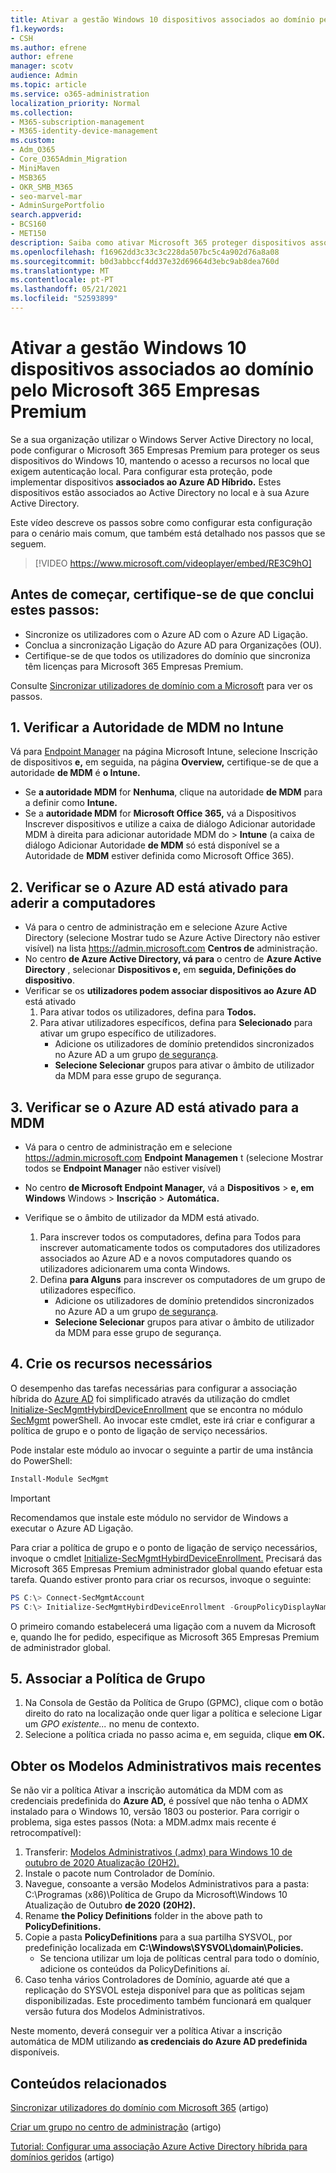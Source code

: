 ```yaml
---
title: Ativar a gestão Windows 10 dispositivos associados ao domínio pelo Microsoft 365 para empresas
f1.keywords:
- CSH
ms.author: efrene
author: efrene
manager: scotv
audience: Admin
ms.topic: article
ms.service: o365-administration
localization_priority: Normal
ms.collection:
- M365-subscription-management
- M365-identity-device-management
ms.custom:
- Adm_O365
- Core_O365Admin_Migration
- MiniMaven
- MSB365
- OKR_SMB_M365
- seo-marvel-mar
- AdminSurgePortfolio
search.appverid:
- BCS160
- MET150
description: Saiba como ativar Microsoft 365 proteger dispositivos associados ao Active-Directory Windows 10 dispositivos associados ao Active Directory em apenas alguns passos.
ms.openlocfilehash: f16962dd3c33c3c228da507bc5c4a902d76a8a08
ms.sourcegitcommit: b0d3abbccf4dd37e32d69664d3ebc9ab8dea760d
ms.translationtype: MT
ms.contentlocale: pt-PT
ms.lasthandoff: 05/21/2021
ms.locfileid: "52593899"
---
```

# <a name="enable-domain-joined-windows-10-devices-to-be-managed-by-microsoft-365-business-premium"></a>Ativar a gestão Windows 10 dispositivos associados ao domínio pelo Microsoft 365 Empresas Premium

Se a sua organização utilizar o Windows Server Active Directory no local, pode configurar o Microsoft 365 Empresas Premium para proteger os seus dispositivos do Windows 10, mantendo o acesso a recursos no local que exigem autenticação local.
Para configurar esta proteção, pode implementar dispositivos **associados ao Azure AD Híbrido.** Estes dispositivos estão associados ao Active Directory no local e à sua Azure Active Directory.

Este vídeo descreve os passos sobre como configurar esta configuração para o cenário mais comum, que também está detalhado nos passos que se seguem.

> [!VIDEO https://www.microsoft.com/videoplayer/embed/RE3C9hO]
  

## <a name="before-you-get-started-make-sure-you-complete-these-steps"></a>Antes de começar, certifique-se de que conclui estes passos:
- Sincronize os utilizadores com o Azure AD com o Azure AD Ligação.
- Conclua a sincronização Ligação do Azure AD para Organizações (OU).
- Certifique-se de que todos os utilizadores do domínio que sincroniza têm licenças para Microsoft 365 Empresas Premium.

Consulte [Sincronizar utilizadores de domínio com a Microsoft](manage-domain-users.md) para ver os passos.

## <a name="1-verify-mdm-authority-in-intune"></a>1. Verificar a Autoridade de MDM no Intune

Vá para [Endpoint Manager](https://endpoint.microsoft.com/#blade/Microsoft_Intune_Enrollment/EnrollmentMenu/overview) na página Microsoft Intune, selecione Inscrição de dispositivos **e,** em seguida, na página **Overview,** certifique-se de que a autoridade **de MDM** é **o Intune.**

- Se **a autoridade MDM** for **Nenhuma**, clique na autoridade **de MDM** para a definir como **Intune.**
- Se a **autoridade MDM** for **Microsoft Office 365,** vá a Dispositivos Inscrever dispositivos e utilize a caixa de diálogo Adicionar autoridade MDM à direita para adicionar autoridade MDM do  >   **Intune** (a caixa de diálogo Adicionar Autoridade **de MDM** só está disponível se a Autoridade de **MDM** estiver definida como Microsoft Office 365). 

## <a name="2-verify-azure-ad-is-enabled-for-joining-computers"></a>2. Verificar se o Azure AD está ativado para aderir a computadores

- Vá para o centro de administração em e selecione Azure Active Directory (selecione Mostrar tudo se Azure Active Directory não estiver visível) na lista <a href="https://go.microsoft.com/fwlink/p/?linkid=2024339" target="_blank">https://admin.microsoft.com</a> **Centros de** administração.  
- No centro **de Azure Active Directory, vá para** o centro de **Azure Active Directory** , selecionar **Dispositivos e,** em **seguida, Definições do dispositivo**.
- Verificar se os **utilizadores podem associar dispositivos ao Azure AD** está ativado 
    1. Para ativar todos os utilizadores, defina para **Todos.**
    2. Para ativar utilizadores específicos, defina para **Selecionado** para ativar um grupo específico de utilizadores.
        - Adicione os utilizadores de domínio pretendidos sincronizados no Azure AD a um grupo [de segurança](../admin/create-groups/create-groups.md).
        - **Selecione Selecionar** grupos para ativar o âmbito de utilizador da MDM para esse grupo de segurança.

## <a name="3-verify-azure-ad-is-enabled-for-mdm"></a>3. Verificar se o Azure AD está ativado para a MDM

- Vá para o centro de administração em e selecione <a href="https://go.microsoft.com/fwlink/p/?linkid=2024339" target="_blank">https://admin.microsoft.com</a> **Endpoint Managemen** t (selecione Mostrar todos se  **Endpoint Manager** não estiver visível)
- No centro **de Microsoft Endpoint Manager,** vá a **Dispositivos**  >  **e, em Windows** Windows  >  **Inscrição**  >  **Automática.**
- Verifique se o âmbito de utilizador da MDM está ativado.

    1. Para inscrever todos  os computadores, defina para Todos para inscrever automaticamente todos os computadores dos utilizadores associados ao Azure AD e a novos computadores quando os utilizadores adicionarem uma conta Windows.
    2. Defina **para Alguns** para inscrever os computadores de um grupo de utilizadores específico.
        -  Adicione os utilizadores de domínio pretendidos sincronizados no Azure AD a um grupo [de segurança](../admin/create-groups/create-groups.md).
        -  **Selecione Selecionar** grupos para ativar o âmbito de utilizador da MDM para esse grupo de segurança.

## <a name="4-create-the-required-resources"></a>4. Crie os recursos necessários 

O desempenho das tarefas necessárias para configurar a associação híbrida do [Azure AD](/azure/active-directory/devices/hybrid-azuread-join-managed-domains#configure-hybrid-azure-ad-join) foi simplificado através da utilização do cmdlet [Initialize-SecMgmtHybirdDeviceEnrollment](https://github.com/microsoft/secmgmt-open-powershell/blob/master/docs/help/Initialize-SecMgmtHybirdDeviceEnrollment.md) que se encontra no módulo [SecMgmt](https://www.powershellgallery.com/packages/SecMgmt) powerShell. Ao invocar este cmdlet, este irá criar e configurar a política de grupo e o ponto de ligação de serviço necessários.

Pode instalar este módulo ao invocar o seguinte a partir de uma instância do PowerShell:

```powershell
Install-Module SecMgmt
```

> [!IMPORTANT]
> Recomendamos que instale este módulo no servidor de Windows a executar o Azure AD Ligação.

Para criar a política de grupo e o ponto de ligação de serviço necessários, invoque o cmdlet [Initialize-SecMgmtHybirdDeviceEnrollment.](https://github.com/microsoft/secmgmt-open-powershell/blob/master/docs/help/Initialize-SecMgmtHybirdDeviceEnrollment.md) Precisará das Microsoft 365 Empresas Premium administrador global quando efetuar esta tarefa. Quando estiver pronto para criar os recursos, invoque o seguinte:

```powershell
PS C:\> Connect-SecMgmtAccount
PS C:\> Initialize-SecMgmtHybirdDeviceEnrollment -GroupPolicyDisplayName 'Device Management'
```

O primeiro comando estabelecerá uma ligação com a nuvem da Microsoft e, quando lhe for pedido, especifique as Microsoft 365 Empresas Premium de administrador global.

## <a name="5-link-the-group-policy"></a>5. Associar a Política de Grupo

1. Na Consola de Gestão da Política de Grupo (GPMC), clique com o botão direito do rato na localização onde quer ligar a política e selecione Ligar um *GPO existente...* no menu de contexto.
2. Selecione a política criada no passo acima e, em seguida, clique **em OK.**

## <a name="get-the-latest-administrative-templates"></a>Obter os Modelos Administrativos mais recentes

Se não vir a política Ativar a inscrição automática da MDM com as credenciais predefinida do **Azure AD,** é possível que não tenha o ADMX instalado para o Windows 10, versão 1803 ou posterior. Para corrigir o problema, siga estes passos (Nota: a MDM.admx mais recente é retrocompatível):

1.  Transferir: [Modelos Administrativos (.admx) para Windows 10 de outubro de 2020 Atualização (20H2).](https://www.microsoft.com/download/102157)
2.  Instale o pacote num Controlador de Domínio.
3.  Navegue, consoante a versão Modelos Administrativos para a pasta: C:\Programas (x86)\Política de Grupo da Microsoft\Windows 10 Atualização de Outubro **de 2020 (20H2).**
4.  Rename **the Policy Definitions** folder in the above path to **PolicyDefinitions.**
5.  Copie a pasta **PolicyDefinitions** para a sua partilha SYSVOL, por predefinição localizada em **C:\Windows\SYSVOL\domain\Policies.** 
    -   Se tenciona utilizar um loja de políticas central para todo o domínio, adicione os conteúdos da PolicyDefinitions aí.
6.  Caso tenha vários Controladores de Domínio, aguarde até que a replicação do SYSVOL esteja disponível para que as políticas sejam disponibilizadas. Este procedimento também funcionará em qualquer versão futura dos Modelos Administrativos.

Neste momento, deverá conseguir ver a política Ativar a inscrição automática de MDM utilizando **as credenciais do Azure AD predefinida** disponíveis.

## <a name="related-content"></a>Conteúdos relacionados

[Sincronizar utilizadores do domínio com Microsoft 365](manage-domain-users.md) (artigo)

[Criar um grupo no centro de administração](../admin/create-groups/create-groups.md) (artigo)

[Tutorial: Configurar uma associação Azure Active Directory híbrida para domínios geridos](/azure/active-directory/devices/hybrid-azuread-join-managed-domains.md) (artigo)